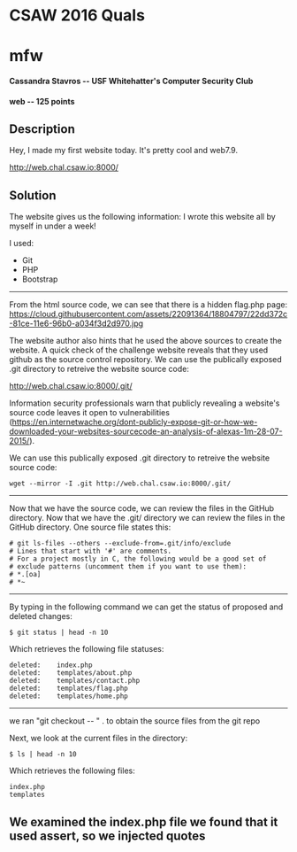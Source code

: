 # CSAW 2016 Quals
# mfw 
#### Cassandra Stavros -- USF Whitehatter's Computer Security Club
#### web -- 125 points
## Description

Hey, I made my first website today. It's pretty cool and web7.9.

http://web.chal.csaw.io:8000/

## Solution
The website gives us the following information:
I wrote this website all by myself in under a week!

I used:

* Git
* PHP
* Bootstrap
---
From the html source code, we can see that there is a hidden flag.php page:
https://cloud.githubusercontent.com/assets/22091364/18804797/22dd372c-81ce-11e6-96b0-a034f3d2d970.jpg

The website author also hints that he used the above sources to create the website. A quick check of the challenge website reveals that they used github as the source control repository. We can use the publically exposed .git directory to retreive the website source code:

http://web.chal.csaw.io:8000/.git/

Information security professionals warn that publicly revealing a website's source code leaves it open to vulnerabilities (https://en.internetwache.org/dont-publicly-expose-git-or-how-we-downloaded-your-websites-sourcecode-an-analysis-of-alexas-1m-28-07-2015/).

We can use this publically exposed .git directory to retreive the website source code:

    wget --mirror -I .git http://web.chal.csaw.io:8000/.git/
---
Now that we have the source code, we can review the files in the GitHub directory. Now that we have the .git/ directory we can review the files in the GitHub directory. One source file states this:

    # git ls-files --others --exclude-from=.git/info/exclude
    # Lines that start with '#' are comments.
    # For a project mostly in C, the following would be a good set of
    # exclude patterns (uncomment them if you want to use them):
    # *.[oa]
    # *~
---
By typing in the following command we can get the status of proposed and deleted changes:

    $ git status | head -n 10
    
Which retrieves the following file statuses:

    deleted:    index.php
    deleted:    templates/about.php
    deleted:    templates/contact.php
    deleted:    templates/flag.php
    deleted:    templates/home.php
---

we ran "git checkout -- " . to obtain the source files from the git repo

Next, we look at the current files in the directory:

    $ ls | head -n 10

Which retrieves the following files:

    index.php
    templates
    
We examined the index.php file we found that it used assert, so we injected quotes
---    


